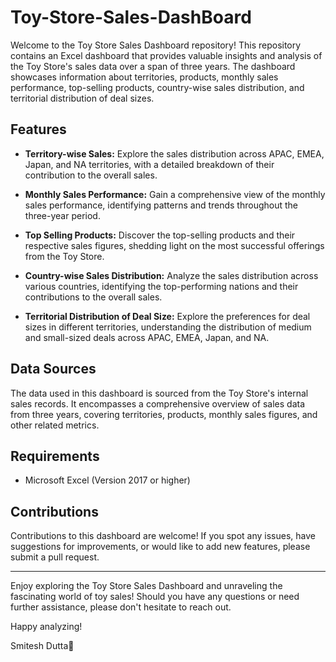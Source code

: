 # Toy-Store-Sales-DashBoard

Welcome to the Toy Store Sales Dashboard repository! This repository contains an Excel dashboard that provides valuable insights and analysis of the Toy Store's sales data over a span of three years. The dashboard showcases information about territories, products, monthly sales performance, top-selling products, country-wise sales distribution, and territorial distribution of deal sizes. 

## Features

- **Territory-wise Sales:** Explore the sales distribution across APAC, EMEA, Japan, and NA territories, with a detailed breakdown of their contribution to the overall sales.

- **Monthly Sales Performance:** Gain a comprehensive view of the monthly sales performance, identifying patterns and trends throughout the three-year period.

- **Top Selling Products:** Discover the top-selling products and their respective sales figures, shedding light on the most successful offerings from the Toy Store.

- **Country-wise Sales Distribution:** Analyze the sales distribution across various countries, identifying the top-performing nations and their contributions to the overall sales.

- **Territorial Distribution of Deal Size:** Explore the preferences for deal sizes in different territories, understanding the distribution of medium and small-sized deals across APAC, EMEA, Japan, and NA.

## Data Sources

The data used in this dashboard is sourced from the Toy Store's internal sales records. It encompasses a comprehensive overview of sales data from three years, covering territories, products, monthly sales figures, and other related metrics.

## Requirements

- Microsoft Excel (Version 2017 or higher)

## Contributions

Contributions to this dashboard are welcome! If you spot any issues, have suggestions for improvements, or would like to add new features, please submit a pull request. 

---

Enjoy exploring the Toy Store Sales Dashboard and unraveling the fascinating world of toy sales! Should you have any questions or need further assistance, please don't hesitate to reach out.

Happy analyzing!

Smitesh Dutta🙂
